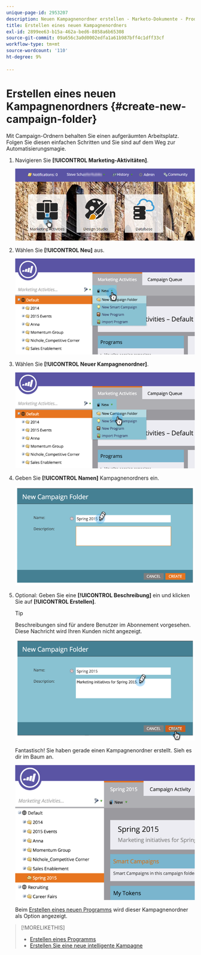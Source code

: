 ```yaml
---
unique-page-id: 2953207
description: Neuen Kampagnenordner erstellen - Marketo-Dokumente - Produktdokumentation
title: Erstellen eines neuen Kampagnenordners
exl-id: 2899ee63-b15a-462a-bed6-8858a6b65308
source-git-commit: 09a656c3a0d0002edfa1a61b987bff4c1dff33cf
workflow-type: tm+mt
source-wordcount: '110'
ht-degree: 9%

---
```


# Erstellen eines neuen Kampagnenordners {#create-new-campaign-folder}

Mit Campaign-Ordnern behalten Sie einen aufgeräumten Arbeitsplatz. Folgen Sie diesen einfachen Schritten und Sie sind auf dem Weg zur Automatisierungsmagie.

1. Navigieren Sie **[!UICONTROL Marketing-Aktivitäten]**.

   ![](assets/login-marketing-activities.png)

1. Wählen Sie **[!UICONTROL Neu]** aus.

   ![](assets/image2015-2-25-7-3a57-3a18.png)

1. Wählen Sie **[!UICONTROL Neuer Kampagnenordner]**.

   ![](assets/image2015-2-25-7-3a58-3a15.png)

1. Geben Sie **[!UICONTROL Namen]** Kampagnenordners ein.

   ![](assets/image2015-2-25-8-3a0-3a20.png)

1. Optional: Geben Sie eine **[!UICONTROL Beschreibung]** ein und klicken Sie auf **[!UICONTROL Erstellen]**.

   >[!TIP]
   >
   >Beschreibungen sind für andere Benutzer im Abonnement vorgesehen. Diese Nachricht wird Ihren Kunden nicht angezeigt.

   ![](assets/image2015-2-25-8-3a9-3a3.png)

   Fantastisch! Sie haben gerade einen Kampagnenordner erstellt. Sieh es dir im Baum an.

   ![](assets/image2015-2-25-8-3a10-3a29.png)

   Beim [Erstellen eines neuen Programms](/help/marketo/product-docs/core-marketo-concepts/programs/creating-programs/create-a-program.md) wird dieser Kampagnenordner als Option angezeigt.

>[!MORELIKETHIS]
>
>* [Erstellen eines Programms](/help/marketo/product-docs/core-marketo-concepts/programs/creating-programs/create-a-program.md)
>* [Erstellen Sie eine neue intelligente Kampagne](/help/marketo/product-docs/core-marketo-concepts/smart-campaigns/creating-a-smart-campaign/create-a-new-smart-campaign.md)
